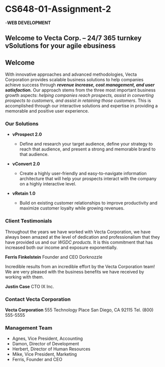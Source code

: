 # CS648-01-Assignment-2

 -**WEB DEVELOPMENT**
## Welcome to Vecta Corp. – 24/7 365 turnkey vSolutions for your agile ebusiness

## Welcome

With innovative approaches and advanced methodologies, Vecta Corporation provides scalable business solutions to help companies achieve success through **_revenue increase, cost management, and user satisfaction._** Our approach stems from the three most important business growth aspects: _helping companies reach prospects, assist in converting prospects to customers, and assist in retaining those customers_. This is accomplished through our interactive solutions and expertise in providing a memorable and positive user experience.

### Our Solutions

- **vProspect 2.0**
  - Define and research your target audience, define your strategy to reach that audience, and present a strong and memorable brand to that audience.

- **vConvert 2.0**
  - Create a highly user-friendly and easy-to-navigate information architecture that will help your prospects interact with the company on a highly interactive level.

- **vRetain 1.0**
  - Build on existing customer relationships to improve productivity and maximize customer loyalty while growing revenues.

### Client Testimonials

Throughout the years we have worked with Vecta Corporation, we have always been amazed at the level of dedication and professionalism that they have provided us and our _WGDC products_. It is this commitment that has increased both our income and exposure exponentially.

**Ferris Finkelstein**
Founder and CEO
Dorknozzle

Incredible results from an incredible effort by the Vecta Corporation team! We are very pleased with the business benefits we have received by working with them.

**Justin Case**
CTO
IX Inc.

### Contact Vecta Corporation

**Vecta Corporation**
555 Technology Place
San Diego, CA 92115
Tel. (800) 555-5555

### Management Team

- Agnes, Vice President, Accounting
- Damon, Director of Development
- Herbert, Director of Human Resources
- Mike, Vice President, Marketing
- Ferris, Founder and CEO

